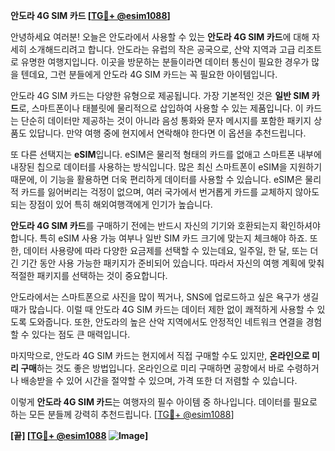 **안도라 4G SIM 카드 [[TG💪+ @esim1088](https://t.me/s/esim1088)]**

안녕하세요 여러분! 오늘은 안도라에서 사용할 수 있는 **안도라 4G SIM 카드**에 대해 자세히 소개해드리려고 합니다. 안도라는 유럽의 작은 공국으로, 산악 지역과 고급 리조트로 유명한 여행지입니다. 이곳을 방문하는 분들이라면 데이터 통신이 필요한 경우가 많을 텐데요, 그런 분들에게 안도라 4G SIM 카드는 꼭 필요한 아이템입니다.

안도라 4G SIM 카드는 다양한 유형으로 제공됩니다. 가장 기본적인 것은 **일반 SIM 카드**로, 스마트폰이나 태블릿에 물리적으로 삽입하여 사용할 수 있는 제품입니다. 이 카드는 단순히 데이터만 제공하는 것이 아니라 음성 통화와 문자 메시지를 포함한 패키지 상품도 있답니다. 만약 여행 중에 현지에서 연락해야 한다면 이 옵션을 추천드립니다.

또 다른 선택지는 **eSIM**입니다. eSIM은 물리적 형태의 카드를 없애고 스마트폰 내부에 내장된 칩으로 데이터를 사용하는 방식입니다. 많은 최신 스마트폰이 eSIM을 지원하기 때문에, 이 기능을 활용하면 더욱 편리하게 데이터를 사용할 수 있습니다. eSIM은 물리적 카드를 잃어버리는 걱정이 없으며, 여러 국가에서 번거롭게 카드를 교체하지 않아도 되는 장점이 있어 특히 해외여행객에게 인기가 높습니다.

**안도라 4G SIM 카드**를 구매하기 전에는 반드시 자신의 기기와 호환되는지 확인하셔야 합니다. 특히 eSIM 사용 가능 여부나 일반 SIM 카드 크기에 맞는지 체크해야 하죠. 또한, 데이터 사용량에 따라 다양한 요금제를 선택할 수 있는데요, 일주일, 한 달, 또는 더 긴 기간 동안 사용 가능한 패키지가 준비되어 있습니다. 따라서 자신의 여행 계획에 맞춰 적절한 패키지를 선택하는 것이 중요합니다.

안도라에서는 스마트폰으로 사진을 많이 찍거나, SNS에 업로드하고 싶은 욕구가 생길 때가 많습니다. 이럴 때 안도라 4G SIM 카드는 데이터 제한 없이 쾌적하게 사용할 수 있도록 도와줍니다. 또한, 안도라의 높은 산악 지역에서도 안정적인 네트워크 연결을 경험할 수 있다는 점도 큰 매력입니다.

마지막으로, 안도라 4G SIM 카드는 현지에서 직접 구매할 수도 있지만, **온라인으로 미리 구매**하는 것도 좋은 방법입니다. 온라인으로 미리 구매하면 공항에서 바로 수령하거나 배송받을 수 있어 시간을 절약할 수 있으며, 가격 또한 더 저렴할 수 있습니다.

이렇게 **안도라 4G SIM 카드**는 여행자의 필수 아이템 중 하나입니다. 데이터를 필요로 하는 모든 분들께 강력히 추천드립니다. [[TG💪+ @esim1088](https://t.me/s/esim1088)]

**[끝] [[TG💪+ @esim1088](https://t.me/s/esim1088) ![Image](https://i.postimg.cc/Y0z9fWf4/image.png)]**